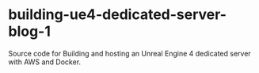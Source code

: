 # building-ue4-dedicated-server-blog-1
Source code for Building and hosting an Unreal Engine 4 dedicated server with AWS and Docker.
